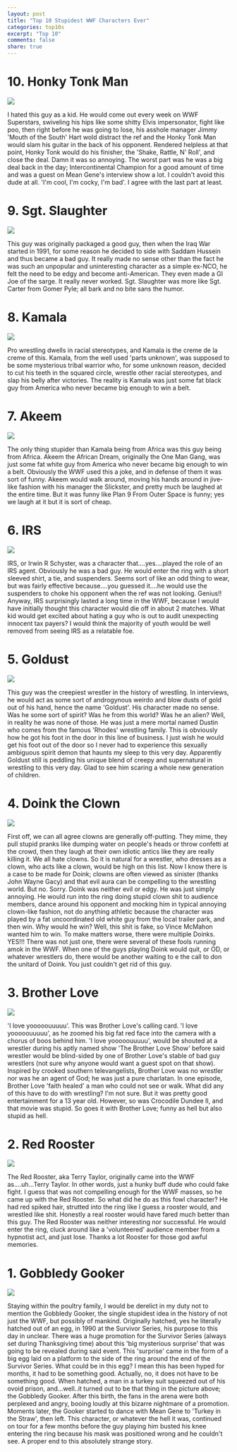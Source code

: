 ```yaml
---
layout: post
title: "Top 10 Stupidest WWF Characters Ever"
categories: top10s
excerpt: "Top 10"
comments: false
share: true
---
```




# 10. Honky Tonk Man

![](http://img.bleacherreport.net/img/images/photos/003/171/571/f7d17703973b24cb331056dab54c4627_crop_north.jpg?w=630&h=420&q=75)

I hated this guy as a kid. He would come out every week on WWF Superstars, swiveling his hips like some shitty Elvis impersonator, fight like poo, then right before he was going to lose, his asshole manager Jimmy 'Mouth of the South' Hart wold distract the ref and the Honky Tonk Man would slam his guitar in the back of his opponent. Rendered helpless at that point, Honky Tonk would do his finisher, the 'Shake, Rattle, N' Roll', and close the deal. Damn it was so annoying. The worst part was he was a big deal back in the day; Intercontinental Champion for a good amount of time and was a guest on Mean Gene's interview show a lot. I couldn't avoid this dude at all. 'I'm cool, I'm cocky, I'm bad'. I agree with the last part at least.


# 9. Sgt. Slaughter

![](http://cdn2.business2community.com/wp-content/uploads/2015/08/image3.jpg)

This guy was originally packaged a good guy, then when the Iraq War started in 1991, for some reason he decided to side with Saddam Hussein and thus became a bad guy. It really made no sense other than the fact he was such an unpopular and uninteresting character as a simple ex-NCO, he felt the need to be edgy and become anti-American. They even made a GI Joe of the sarge. It really never worked. Sgt. Slaughter was more like Sgt. Carter from Gomer Pyle; all bark and no bite sans the humor. 



# 8. Kamala

![](http://www.dailywrestlingnews.com/wp-content/uploads/2014/02/Kamala-620x350.jpg)

Pro wrestling dwells in racial stereotypes, and Kamala is the creme de la creme of this. Kamala, from the well used 'parts unknown', was supposed to be some mysterious tribal warrior who, for some unknown reason, decided to cut his teeth in the squared circle, wrestle other racial stereotypes, and slap his belly after victories. The reality is Kamala was just some fat black guy from America who never became big enough to win a belt. 



# 7. Akeem

![](https://ringthedamnbell.files.wordpress.com/2014/07/akeem.jpg)


The only thing stupider than Kamala being from Africa was this guy being from Africa. Akeem the African Dream, originally the One Man Gang, was just some fat white guy from America who never became big enough to win a belt. Obviously the WWF used this a joke, and in defense of them it was sort of funny. Akeem would walk around, moving his hands around in jive-like fashion with his manager the Slickster, and pretty much be laughed at the entire time. But it was funny like Plan 9 From Outer Space is funny; yes we laugh at it but it is sort of cheap. 




# 6. IRS


![](http://img.bleacherreport.net/img/images/photos/002/707/116/IRS_crop_north.jpg?w=630&h=420&q=75)


IRS, or Irwin R Schyster, was a character that....yes....played the role of an IRS agent. Obviously he was a bad guy. He would enter the ring with a short sleeved shirt, a tie, and suspenders. Seems sort of like an odd thing to wear, but was fairly effective because....you guessed it....he would use the suspenders to choke his opponent when the ref was not looking. Genius!! Anyway, IRS surprisingly lasted a long time in the WWF, because I would have initially thought this character would die off in about 2 matches. What kid would get excited about hating a guy who is out to audit unexpecting innocent tax payers? I would think the majority of youth would be well removed from seeing IRS as a relatable foe. 


# 5. Goldust

![](https://s-media-cache-ak0.pinimg.com/236x/7c/01/0d/7c010d09980054f621c0128930e52cca.jpg)

This guy was the creepiest wrestler in the history of wrestling. In interviews, he would act as some sort of androgynous weirdo and blow dusts of gold out of his hand, hence the name 'Goldust'. His character made no sense. Was he some sort of spirit? Was he from this world? Was he an alien? Well, in reality he was none of those. He was just a mere mortal named Dustin who comes from the famous 'Rhodes' wrestling family. This is obviously how he got his foot in the door in this line of business. I just wish he would get his foot out of the door so I never had to experience this sexually ambiguous spirit demon that haunts my sleep to this very day. Apparently Goldust still is peddling his unique blend of creepy and supernatural in wrestling to this very day. Glad to see him scaring a whole new generation of children.





# 4. Doink the Clown

![](http://www.onlineworldofwrestling.com/wp-content/uploads/2012/04/doink-2.jpg)


First off, we can all agree clowns are generally off-putting. They mime, they pull stupid pranks like dumping water on people's heads or throw confetti at the crowd, then they laugh at their own idiotic antics like they are really killing it. We all hate clowns. So it is natural for a wrestler, who dresses as a clown, who acts like a clown, would be high on this list. Now I know there is a case to be made for Doink; clowns are often viewed as sinister (thanks John Wayne Gacy) and that evil aura can be compelling to the wrestling world. But no. Sorry. Doink was neither evil or edgy. He was just simply annoying. He would run into the ring doing stupid clown shit to audience members, dance around his opponent and mocking him in typical annoying clown-like fashion, not do anything athletic because the character was played by a fat uncoordinated old white guy from the local trailer park, and then win. Why would he win? Well, this shit is fake, so Vince McMahon wanted him to win. To make matters worse, there were multiple Doinks. YES!!! There was not just one, there were several of these fools running amok in the WWF. When one of the guys playing Doink would quit, or OD, or whatever wrestlers do, there would be another waiting to e the call to don the unitard of Doink. You just couldn't get rid of this guy.  






# 3. Brother Love


![](http://vignette2.wikia.nocookie.net/prowrestling/images/5/58/BrotherLove.png/revision/latest?cb=20141107225052)

'I love yooooouuuuu'. This was Brother Love's calling card. 'I love yooooouuuuu', as he zoomed his big fat red face into the camera with a chorus of boos behind him. 'I love yooooouuuuu', would be shouted at a wrestler during his aptly named show 'The Brother Love Show' before said wrestler would be blind-sided by one of Brother Love's stable of bad guy wrestlers (not sure why anyone would want a guest spot on that show). Inspired by crooked southern televangelists, Brother Love was no wrestler nor was he an agent of God; he was just a pure charlatan. In one episode, Brother Love 'faith healed' a man who could not see or walk. What did any of this have to do with wrestling? I'm not sure. But it was pretty good entertainment for a 13 year old. However, so was Crocodile Dundee II, and that movie was stupid. So goes it with Brother Love; funny as hell but also stupid as hell. 







# 2. Red Rooster

![](https://ringthedamnbell.files.wordpress.com/2014/09/tumblr_mmulqpopti1rkf4k0o1_1280.jpg)


The Red Rooster, aka Terry Taylor, originally came into the WWF as....uh...Terry Taylor. In other words, just a hunky buff dude who could fake fight. I guess that was not compelling enough for the WWF masses, so he came up with the Red Rooster. So what did he do as this fowl character? He had red spiked hair, strutted into the ring like I guess a rooster would, and wrestled like shit. Honestly a real rooster would have fared much better than this guy. The Red Rooster was neither interesting nor successful. He would enter the ring, cluck around like a 'volunteered' audience member from a hypnotist act, and just lose. Thanks a lot Rooster for those god awful memories. 


# 1. Gobbledy Gooker

![](http://img.bleacherreport.net/img/images/photos/002/002/231/tumblr_lv8m46jmqg1r3bwqwo1_500_crop_north.jpg?w=467&h=311&q=75)

Staying within the poultry family, I would be derelict in my duty not to mention the Gobbledy Gooker, the single stupidest idea in the history of not just the WWF, but possibly of mankind. Originally hatched, yes he literally hatched out of an egg, in 1990 at the Survivor Series, his purpose to this day in unclear. There was a huge promotion for the Survivor Series (always set during Thanksgiving time) about this 'big mysterious surprise' that was going to be revealed during said event. This 'surprise' came in the form of a big egg laid on a platform to the side of the ring around the end of the Survivor Series. What could be in this egg? I mean this has been hyped for months, it had to be something good. Actually, no, it does not have to be something good. When hatched, a man in a turkey suit squeezed out of his ovoid prison, and...well..it turned out to be that thing in the picture above; the Gobbledy Gooker. After this birth, the fans in the arena were both perplexed and angry, booing loudly at this bizarre nightmare of a promotion. Moments later, the Gooker started to dance with Mean Gene to 'Turkey in the Straw', then left. This character, or whatever the hell it was, continued on tour for a few months before the guy playing him busted his knee entering the ring because his mask was positioned wrong and he couldn't see. A proper end to this absolutely strange story.   













